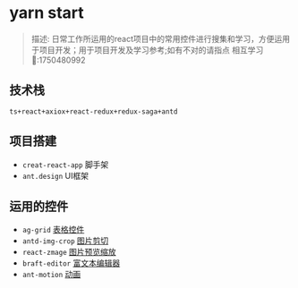 # yarn start
>描述: 日常工作所运用的react项目中的常用控件进行搜集和学习，方便运用于项目开发；用于项目开发及学习参考;如有不对的请指点 相互学习 🐧:1750480992
## 技术栈
`ts+react+axiox+react-redux+redux-saga+antd`
## 项目搭建
* ` creat-react-app ` 脚手架
* ` ant.design ` UI框架
## 运用的控件
* `ag-grid` [表格控件]('https://motion.ant.design/index-cn')
* `antd-img-crop` [图片剪切]('https://github.com/nanxiaobei/antd-img-crop')
* `react-zmage` [图片预览缩放]('https://zmage.caldis.me/)
* `braft-editor` [富文本编辑器]('https://braft.margox.cn/)
* `ant-motion` [动画]('https://motion.ant.design/index-cn')
